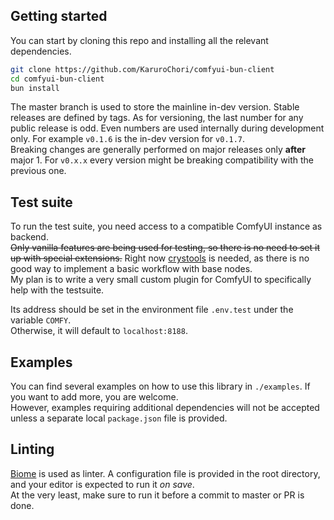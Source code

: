 ## Getting started

You can start by cloning this repo and installing all the relevant dependencies.

```sh
git clone https://github.com/KaruroChori/comfyui-bun-client
cd comfyui-bun-client
bun install
```

The master branch is used to store the mainline in-dev version. Stable releases are defined by tags.
As for versioning, the last number for any public release is odd. Even numbers are used internally during development only. For example `v0.1.6` is the in-dev version for `v0.1.7`.  
Breaking changes are generally performed on major releases only **after** major 1. For `v0.x.x` every version might be breaking compatibility with the previous one.

## Test suite

To run the test suite, you need access to a compatible ComfyUI instance as backend.  
~~Only vanilla features are being used for testing, so there is no need to set it up with special extensions.~~
Right now [crystools](https://registry.comfy.org/nodes/comfyui-crystools) is needed, as there is no good way to implement a basic workflow with base nodes.  
My plan is to write a very small custom plugin for ComfyUI to specifically help with the testsuite.

Its address should be set in the environment file `.env.test` under the variable `COMFY`.  
Otherwise, it will default to `localhost:8188`.

## Examples

You can find several examples on how to use this library in `./examples`. If you want to add more, you are welcome.  
However, examples requiring additional dependencies will not be accepted unless a separate local `package.json` file is provided.

## Linting

[Biome](https://biomejs.dev/linter/) is used as linter. A configuration file is provided in the root directory, and your editor is expected to run it _on save_.  
At the very least, make sure to run it before a commit to master or PR is done.
